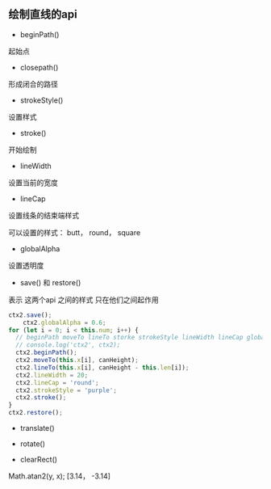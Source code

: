 ## 绘制直线的api

* beginPath() 

起始点

* closepath() 

形成闭合的路径

* strokeStyle() 

设置样式

* stroke() 

开始绘制

* lineWidth 

设置当前的宽度

* lineCap   

设置线条的结束端样式

可以设置的样式： butt， round， square

* globalAlpha

设置透明度

* save()  和 restore()

表示 这两个api 之间的样式 只在他们之间起作用

```js
ctx2.save();
	ctx2.globalAlpha = 0.6;
for (let i = 0; i < this.num; i++) {
  // beginPath moveTo lineTo storke strokeStyle lineWidth lineCap globalAlpha
  // console.log('ctx2', ctx2);
  ctx2.beginPath();
  ctx2.moveTo(this.x[i], canHeight);
  ctx2.lineTo(this.x[i], canHeight - this.len[i]);
  ctx2.lineWidth = 20;
  ctx2.lineCap = 'round';
  ctx2.strokeStyle = 'purple';
  ctx2.stroke();
}
ctx2.restore();
```

* translate()

* rotate()

* clearRect()


Math.atan2(y, x);  [3.14， -3.14]
